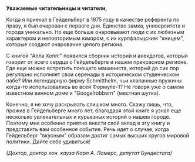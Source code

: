 #

**Уважаемые читательницы и читатели,**

Когда я приехал в Гейдельберг в 1975 году в качестве референта по праву, я был очарован с первого дня. Единство замка, университета и города уникально. Но еще больше очаровывают люди с их любезным характером и неповторимым юмором, с их курпфальцским "кницем", которые создают очарование целого региона.

С книгой "Алла Хопп!" появился сборник историй и анекдотов, который говорит от всего сердца о Гейдельберге и нашем прекрасном регионе. Где еще можно встретить поющего машиниста, который до сих пор регулярно исполняет свои серенады в историческом студенческом пабе? Или легендарную фирму Schmitthelm, чьи клапанные пружины когда-то использовались во всей Формуле-1? Не говоря уже о самом известном винном доме и "Googelrobbern" (местная шутка).

Конечно, я не хочу раскрывать слишком много. Скажу лишь, что, прожив в Гейдельберге много лет, благодаря этой книге я узнал еще несколько увлекательных и курьезных историй о нашем городе. Поэтому мне особенно приятно внести свой вклад в эту книгу и представить вам особенное событие. Речь идет о случае, когда Гейдельберг "вкусным" образом достиг самых высших кругов мировой политики. Дайте себе удивиться!

*(Доктор, доктор хон. кауза Карл А. Ламерс, депутат Бундестага)*